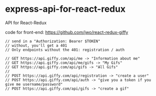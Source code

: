 # express-api-for-react-redux

API for React-Redux

code for front-end: https://github.com/jwo/react-redux-giffy
```
// send in a "Authorization: Bearer $TOKEN"
// without, you'll get a 401
// Only endpoints without the 401: registration / auth

// GET https://api.giffy.com/api/me -> "Information about me"
// GET https://api.giffy.com/api/me/gifs -> "My Gifs"
// GET https://api.giffy.com/api/gifs -> "All Gifs"
//
// POST https://api.giffy.com/api/registration -> "create a user"
// POST https://api.giffy.com/api/auth -> "give you a token if you give me username/password"
// POST https://api.giffy.com/api/gifs -> "create a gif"
```
